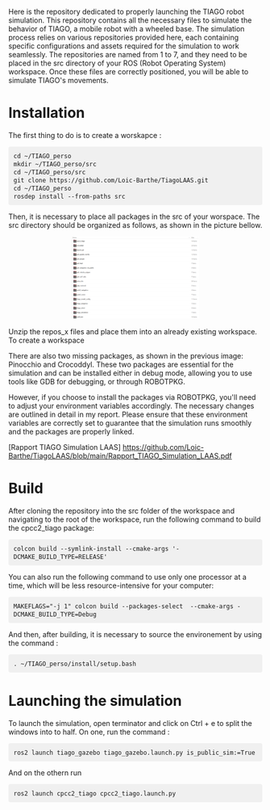 Here is the repository dedicated to properly launching the TIAGO robot simulation. This repository contains all the necessary files to simulate the behavior of TIAGO, a mobile robot with a wheeled base. The simulation process relies on various repositories provided here, each containing specific configurations 
and assets required for the simulation to work seamlessly. The repositories are named from 1 to 7, and they need to be placed in the src directory of your ROS (Robot Operating System) workspace. 
Once these files are correctly positioned, you will be able to simulate TIAGO's movements.

# Installation

The first thing to do is to create a worskapce : 

<pre style="background-color: #f0f0f0; padding: 10px; border-radius: 4px;">
<code>cd ~/TIAGO_perso
mkdir ~/TIAGO_perso/src
cd ~/TIAGO_perso/src
git clone https://github.com/Loic-Barthe/TiagoLAAS.git
cd ~/TIAGO_perso
rosdep install --from-paths src</code>
</pre>


Then, it is necessary to place all packages in the src of your worspace. The src directory should be organized as follows, as shown in the picture bellow.


<div style="text-align: center;">
    <img src="https://github.com/Loic-Barthe/TiagoLAAS/raw/main/file_source.png" width="50%" alt="file_source">
</div>



Unzip the repos_x files and place them into an already existing workspace. To create a workspace 

There are also two missing packages, as shown in the previous image: Pinocchio and Crocoddyl. These two packages are essential for the simulation and can be installed either in debug mode, 
allowing you to use tools like GDB for debugging, or through ROBOTPKG.

However, if you choose to install the packages via ROBOTPKG, you'll need to adjust your environment variables accordingly. The necessary changes are outlined in detail in my report.
Please ensure that these environment variables are correctly set to guarantee that the simulation runs smoothly and the packages are properly linked.

[Rapport TIAGO Simulation LAAS] https://github.com/Loic-Barthe/TiagoLAAS/blob/main/Rapport_TIAGO_Simulation_LAAS.pdf


# Build

After cloning the repository into the src folder of the workspace and navigating to the root of the workspace, run the following command to build the cpcc2_tiago package:

<pre style="background-color: #f0f0f0; padding: 10px; border-radius: 4px;">
<code>colcon build --symlink-install --cmake-args '-DCMAKE_BUILD_TYPE=RELEASE'</code>
</pre>


You can also run the following command to use only one processor at a time, which will be less resource-intensive for your computer:

<pre style="background-color: #f0f0f0; padding: 10px; border-radius: 4px;">
<code>MAKEFLAGS="-j 1" colcon build --packages-select <name_of_the_package> --cmake-args -DCMAKE_BUILD_TYPE=Debug </code>
</pre>


And then, after building, it is necessary to source the environement by using the command :


<pre style="background-color: #f0f0f0; padding: 10px; border-radius: 4px;">
<code>. ~/TIAGO_perso/install/setup.bash </code>
</pre>


# Launching the simulation

To launch the simulation, open terminator and click on Ctrl + e to split the windows into to half. On one, run the command : 

<pre style="background-color: #f0f0f0; padding: 10px; border-radius: 4px;">
<code>ros2 launch tiago_gazebo tiago_gazebo.launch.py is_public_sim:=True </code>
</pre>


And on the othern run 

<pre style="background-color: #f0f0f0; padding: 10px; border-radius: 4px;">
<code>ros2 launch cpcc2_tiago cpcc2_tiago.launch.py</code>
</pre>
















